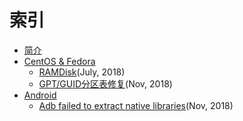 <script language="javascript" type="text/javascript" src="/LanguageBar.js"></script>
<!-- # michaelx-corner -->
# 索引

- [简介](./introduction.md)
- [CentOS & Fedora](./CentOS-Fedora/README.md)
  - [RAMDisk](./CentOS-Fedora/RAMDisk.md)(July, 2018)
  - [GPT/GUID分区表修复](./CentOS-Fedora/GPT-GUID-Partition-Table-recovery.md)(Nov, 2018)
- [Android](./Android/README.md)
  - [Adb failed to extract native libraries](./Android/Adb-failed-to-extract-native-libraries.md)(Nov, 2018)
